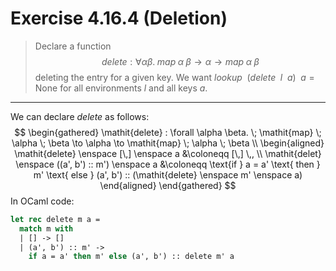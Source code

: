 # Exercise 4.16.4 (Deletion)

> Declare a function
> $$
>   \mathit{delete} : \forall \alpha \beta. \; \mathit{map} \; \alpha \; \beta \to \alpha \to \mathit{map} \; \alpha \; \beta
> $$
> deleting the entry for a given key.
> We want $\mathit{lookup} \enspace (\mathit{delete} \enspace l \enspace a) \enspace a = \mathsf{None}$ for all environments $l$ and all keys $a$.

---

We can declare $\mathit{delete}$ as follows:
$$
  \begin{gathered}
    \mathit{delete} : \forall \alpha \beta. \; \mathit{map} \; \alpha \; \beta \to \alpha \to \mathit{map} \; \alpha \; \beta \\
    \begin{aligned}
      \mathit{delete} \enspace [\,] \enspace a
      &\coloneqq
      [\,] \,,
      \\
      \mathit{delet} \enspace ((a', b') :: m') \enspace a
      &\coloneqq
      \text{if } a = a' \text{ then } m' \text{ else } (a', b') :: (\mathit{delete} \enspace m' \enspace a)
    \end{aligned}
  \end{gathered}
$$
In OCaml code:
```ocaml
let rec delete m a =
  match m with
  | [] -> []
  | (a', b') :: m' ->
    if a = a' then m' else (a', b') :: delete m' a
```
